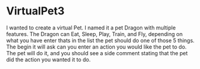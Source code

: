 # VirtualPet3

I wanted to create a virtual Pet. I named it a pet Dragon with multiple features. The Dragon can Eat, Sleep, Play, Train, and Fly, depending on what you have enter thats in the list the pet should do one of those 5 things. The begin it will ask can you enter an action you would like the pet to do. The pet will do it, and you should see a side comment stating that the pet did the action you wanted it to do.                          
